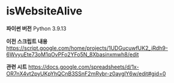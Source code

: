 # isWebsiteAlive

**파이썬 버전**
Python 3.9.13

**이전 스크립트 내용**
https://script.google.com/home/projects/1UDGucuwfUK2_jRdh9-6WvyuEte73oM1qOvPFo2YFo5N_8Xbasinxmwh8/edit

**관련 시트**
https://docs.google.com/spreadsheets/d/1x-OR7nX4vt2pyUKpYhQCnB3SSnF2mRybr-z0ayglY6w/edit#gid=0

